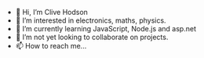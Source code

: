 - 👋 Hi, I’m Clive Hodson
- 👀 I’m interested in electronics, maths, physics. 
- 🌱 I’m currently learning JavaScript, Node.js and asp.net
- 💞️ I’m not yet looking to collaborate on projects. 
- 📫 How to reach me... 

<!---
clivehodson/clivehodson is a ✨ special ✨ repository because its `README.md` (this file) appears on your GitHub profile.
You can click the Preview link to take a look at your changes.
--->
